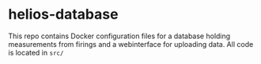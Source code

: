 # helios-database

This repo contains Docker configuration files for a database holding measurements from firings and a webinterface for uploading data.
All code is located in `src/`
